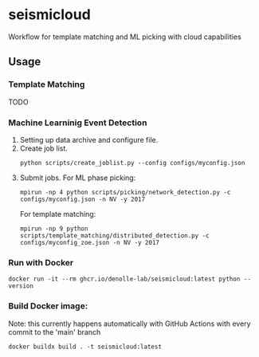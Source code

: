 # seismicloud
Workflow for template matching and ML picking with cloud capabilities


## Usage

### Template Matching
TODO 

### Machine Learninig Event Detection
1. Setting up data archive and configure file.
2. Create job list.
    ```
    python scripts/create_joblist.py --config configs/myconfig.json
    ```
3. Submit jobs.
   For ML phase picking:
    ```
    mpirun -np 4 python scripts/picking/network_detection.py -c configs/myconfig.json -n NV -y 2017
    ```
   For template matching:
    ```
    mpirun -np 9 python scripts/template_matching/distributed_detection.py -c configs/myconfig_zoe.json -n NV -y 2017
    ```

### Run with Docker
```
docker run -it --rm ghcr.io/denolle-lab/seismicloud:latest python --version
```


### Build Docker image:
Note: this currently happens automatically with GitHub Actions with every commit to the 'main' branch
```
docker buildx build . -t seismicloud:latest
```